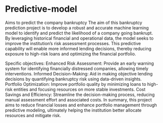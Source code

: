 # Predictive-model
Aims to predict the company bankruptcy 
The aim of this bankruptcy prediction project is to develop a robust and accurate machine learning model to identify and predict the likelihood of a company going bankrupt. By leveraging historical financial and operational data, the model seeks to improve the institution’s risk assessment processes. This predictive capability will enable more informed lending decisions, thereby reducing exposure to high-risk loans and optimizing the financial portfolio.

Specific objectives:
Enhanced Risk Assessment: Provide an early warning system for identifying financially distressed companies, allowing timely interventions.
Informed Decision-Making: Aid in making objective lending decisions by quantifying bankruptcy risk using data-driven insights.
Portfolio Optimization: Improve portfolio quality by minimizing loans to high-risk entities and focusing resources on more stable investments.
Cost Savings and Efficiency: Streamline the decision-making process, reducing manual assessment effort and associated costs.
In summary, this project aims to reduce financial losses and enhance portfolio management through predictive modeling, ultimately helping the institution better allocate resources and mitigate risk.
